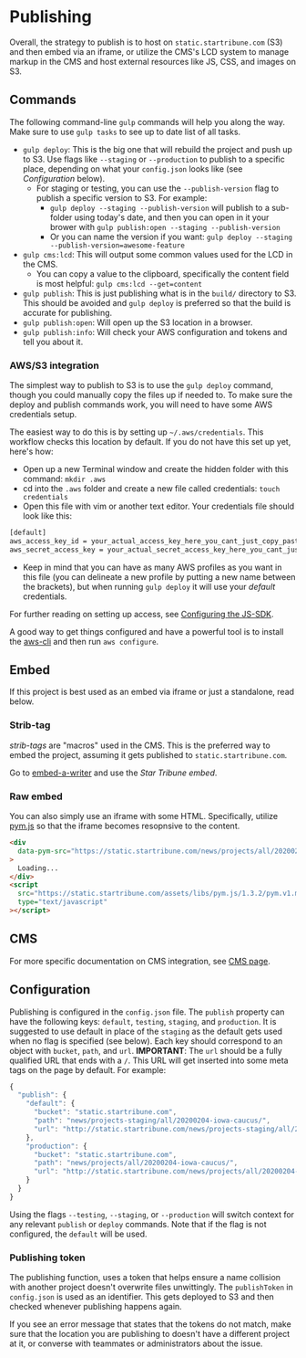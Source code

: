 # Publishing

Overall, the strategy to publish is to host on `static.startribune.com` (S3) and then embed via an iframe, or utilize the CMS's LCD system to manage markup in the CMS and host external resources like JS, CSS, and images on S3.

## Commands

The following command-line `gulp` commands will help you along the way. Make sure to use `gulp tasks` to see up to date list of all tasks.

- `gulp deploy`: This is the big one that will rebuild the project and push up to S3. Use flags like `--staging` or `--production` to publish to a specific place, depending on what your `config.json` looks like (see _Configuration_ below).
  - For staging or testing, you can use the `--publish-version` flag to publish a specific version to S3. For example:
    - `gulp deploy --staging --publish-version` will publish to a sub-folder using today's date, and then you can open in it your brower with `gulp publish:open --staging --publish-version`
    - Or you can name the version if you want: `gulp deploy --staging --publish-version=awesome-feature`
- `gulp cms:lcd`: This will output some common values used for the LCD in the CMS.
  - You can copy a value to the clipboard, specifically the content field is most helpful: `gulp cms:lcd --get=content`
- `gulp publish`: This is just publishing what is in the `build/` directory to S3. This should be avoided and `gulp deploy` is preferred so that the build is accurate for publishing.
- `gulp publish:open`: Will open up the S3 location in a browser.
- `gulp publish:info`: Will check your AWS configuration and tokens and tell you about it.

### AWS/S3 integration

The simplest way to publish to S3 is to use the `gulp deploy` command, though you could manually copy the files up if needed to. To make sure the deploy and publish commands work, you will need to have some AWS credentials setup.

The easiest way to do this is by setting up `~/.aws/credentials`. This workflow checks this location by default. If you do not have this set up yet, here's how:

- Open up a new Terminal window and create the hidden folder with this command: `mkdir .aws`
- cd into the `.aws` folder and create a new file called credentials: `touch credentials`
- Open this file with vim or another text editor. Your credentials file should look like this:
```sh
[default]
aws_access_key_id = your_actual_access_key_here_you_cant_just_copy_paste_this_code
aws_secret_access_key = your_actual_secret_access_key_here_you_cant_just_copy_paste_this_code
```
- Keep in mind that you can have as many AWS profiles as you want in this file (you can delineate a new profile by putting a new name between the brackets), but when running `gulp deploy` it will use your *default* credentials.

For further reading on setting up access, see [Configuring the JS-SDK](http://docs.aws.amazon.com/sdk-for-javascript/v2/developer-guide/configuring-the-jssdk.html).

A good way to get things configured and have a powerful tool is to install the [aws-cli](https://aws.amazon.com/cli/) and then run `aws configure`.

## Embed

If this project is best used as an embed via iframe or just a standalone, read below.

### Strib-tag

_strib-tags_ are "macros" used in the CMS. This is the preferred way to embed the project, assuming it gets published to `static.startribune.com`.

Go to [embed-a-writer](http://static.startribune.com/news/tools/embed-it/) and use the _Star Tribune embed_.

### Raw embed

You can also simply use an iframe with some HTML. Specifically, utilize [pym.js](http://blog.apps.npr.org/pym.js/) so that the iframe becomes resopnsive to the content.

```html
<div
  data-pym-src="https://static.startribune.com/news/projects/all/20200204-iowa-caucus/?pym=true"
>
  Loading...
</div>
<script
  src="https://static.startribune.com/assets/libs/pym.js/1.3.2/pym.v1.min.js"
  type="text/javascript"
></script>
```

## CMS

For more specific documentation on CMS integration, see [CMS page](./cms.md).

## Configuration

Publishing is configured in the `config.json` file. The `publish` property can have the following keys: `default`, `testing`, `staging`, and `production`. It is suggested to use default in place of the `staging` as the default gets used when no flag is specified (see below). Each key should correspond to an object with `bucket`, `path`, and `url`. **IMPORTANT**: The `url` should be a fully qualified URL that ends with a `/`. This URL will get inserted into some meta tags on the page by default. For example:

```js
{
  "publish": {
    "default": {
      "bucket": "static.startribune.com",
      "path": "news/projects-staging/all/20200204-iowa-caucus/",
      "url": "http://static.startribune.com/news/projects-staging/all/20200204-iowa-caucus/"
    },
    "production": {
      "bucket": "static.startribune.com",
      "path": "news/projects/all/20200204-iowa-caucus/",
      "url": "http://static.startribune.com/news/projects/all/20200204-iowa-caucus/"
    }
  }
}
```

Using the flags `--testing`, `--staging`, or `--production` will switch context for any relevant `publish` or `deploy` commands. Note that if the flag is not configured, the `default` will be used.

### Publishing token

The publishing function, uses a token that helps ensure a name collision with another project doesn't overwrite files unwittingly. The `publishToken` in `config.json` is used as an identifier. This gets deployed to S3 and then checked whenever publishing happens again.

If you see an error message that states that the tokens do not match, make sure that the location you are publishing to doesn't have a different project at it, or converse with teammates or administrators about the issue.
